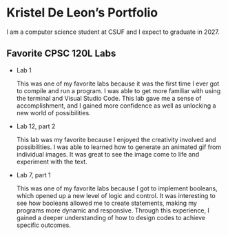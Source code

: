 # Kristel De Leon’s Portfolio 

I am a computer science student at CSUF and I expect to graduate in 2027. 

## Favorite CPSC 120L Labs 

* Lab 1
  
  This was one of my favorite labs because it was the first time I ever got to compile and run a program. I was able to get more familiar with using the terminal and Visual Studio Code. This lab gave me a sense of accomplishment, and I gained more confidence as well as unlocking a new world of possibilities.

* Lab 12, part 2
  
  This lab was my favorite because I enjoyed the creativity involved and possibilities. I was able to learned how to generate an animated gif from individual images. It was great to see the image come to life and experiment with the text.

* Lab 7, part 1

  This was one of my favorite labs because I got to implement booleans, which opened up a new level of logic and control. It was interesting to see how booleans allowed me to create statements, making my programs more dynamic and responsive. Through this experience, I gained a deeper understanding of how to design codes to achieve specific outcomes. 
 
 
 
 
 

